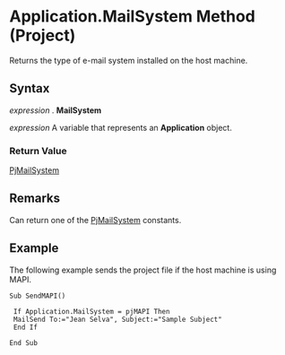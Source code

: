 
# Application.MailSystem Method (Project)

Returns the type of e-mail system installed on the host machine.


## Syntax

 _expression_ . **MailSystem**

 _expression_ A variable that represents an **Application** object.


### Return Value

[PjMailSystem](d32f0e55-52fc-75b2-34d9-237447d26fe1.md)


## Remarks

Can return one of the [PjMailSystem](d32f0e55-52fc-75b2-34d9-237447d26fe1.md) constants.


## Example

The following example sends the project file if the host machine is using MAPI.


```
Sub SendMAPI() 
 
 If Application.MailSystem = pjMAPI Then 
 MailSend To:="Jean Selva", Subject:="Sample Subject" 
 End If 
 
End Sub
```


